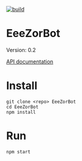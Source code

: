 [![build](https://travis-ci.org/Eeems/EeeZorBot.svg)](https://travis-ci.org/Eeems/EeeZorBot)

EeeZorBot
=========
Version:
  0.2

[API documentation](http://eeems.github.io/EeeZorBot)

Install
=======
```
git clone <repo> EeeZorBot
cd EeeZorBot
npm install
```

Run
===
```
npm start
```